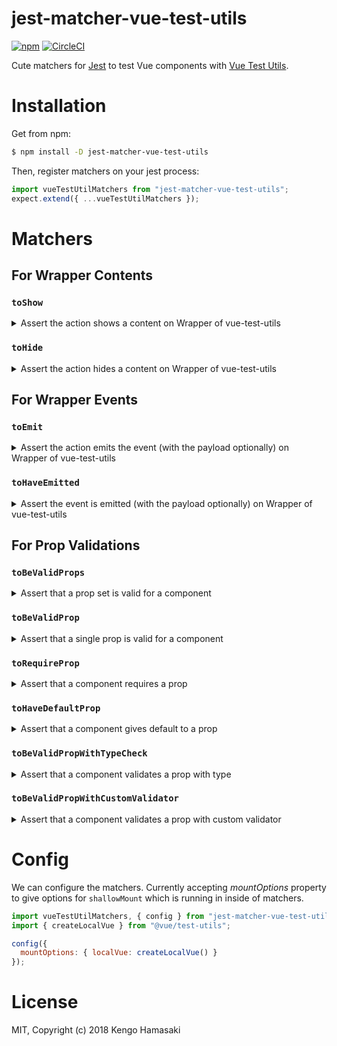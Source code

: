 # jest-matcher-vue-test-utils

[![npm](https://img.shields.io/npm/v/jest-matcher-vue-test-utils.svg?style=for-the-badge)](https://www.npmjs.com/package/jest-matcher-vue-test-utils)
[![CircleCI](https://img.shields.io/circleci/project/github/hmsk/jest-matcher-vue-test-utils.svg?style=for-the-badge)](https://circleci.com/gh/hmsk/jest-matcher-vue-test-utils)

Cute matchers for [Jest](https://facebook.github.io/jest)  to test Vue components with [Vue Test Utils](https://vue-test-utils.vuejs.org/).

# Installation

Get from npm:

```sh
$ npm install -D jest-matcher-vue-test-utils
```

Then, register matchers on your jest process:

```js
import vueTestUtilMatchers from "jest-matcher-vue-test-utils";
expect.extend({ ...vueTestUtilMatchers });
```

# Matchers

## For Wrapper Contents

### `toShow`

<details>
  <summary>Assert the action shows a content on Wrapper of vue-test-utils</summary>

```js
// error-message.vue
<template>
  <div>
    <p v-if="isError" class="error">message</p>
  </div>
</template>

...

data: function () {
  return {
    isError: false
  }
},
methods: {
  showError () {
    this.isError = true;
  }
}
```

```js
import Component from "./error-message.vue";

it("show error by showError", () => {
  expect(() => wrapper.vm.showError()).toShow(wrapper, "p.error"); // Passes
});
```
</details>

### `toHide`

<details>
  <summary>Assert the action hides a content on Wrapper of vue-test-utils</summary>

```js
// error-message.vue
<template>
  <div>
    <p v-if="isError" class="error">message</p>
  </div>
</template>

...

data: function () {
  return {
    isError: true
  }
},
methods: {
  hideError () {
    this.isError = false;
  }
}
```

```js
import Component from "./error-message.vue";

it("show error by showError", () => {
  expect(() => wrapper.vm.hideError()).toHide(wrapper, "p.error"); // Passes
});
```

</details>

## For Wrapper Events

### `toEmit`

<details>
  <summary>Assert the action emits the event (with the payload optionally) on Wrapper of vue-test-utils</summary>

```js
// event.vue
<template>
  <div @click="emitEvent('clicked')">
    Click Me
  </div>
</template>

<script>
module.exports = {
  methods: {
    emitEvent (e) {
      this.$emit("special", e);
    }
  }
}
</script>
```

```js
import Component from "./event.vue";

it("emits special event by click", () => {
  const wrapper = shallowMount(Component);
  expect(() => wrapper.trigger("click")).toEmit("special"); // Passes
  expect(() => wrapper.trigger("click")).toEmit("special", "clicked"); // Passes
});
```

</details>

### `toHaveEmitted`

<details>
  <summary>Assert the event is emitted (with the payload optionally) on Wrapper of vue-test-utils</summary>

```js
// event.vue
<template>
  <div @click="emitEvent('clicked')">
    Click Me
  </div>
</template>

<script>
module.exports = {
  methods: {
    emitEvent (e) {
      this.$emit("special", e);
    }
  }
}
</script>
```

```js
import Component from "./event.vue";

it("emits special event by click", () => {
  const wrapper = shallowMount(Component);
  wrapper.trigger("click");
  expect(wrapper).toHaveEmitted("special"); // Passes
  expect(wrapper).toHaveEmitted("special", "clicked"); // Passes
});
```
</details>

## For Prop Validations

### `toBeValidProps`

<details>
  <summary>Assert that a prop set is valid for a component</summary>

```js
// name-require-and-fullname-is-validated-component.vue
props: {
  name: {
    type: String,
    required: true
  }
  fullname: {
    validator: function (val) {
      return !!val && val.match(/.+\s.+/);
    }
  }
}
```

```js
import Component from "./name-require-and-fullname-is-validated-component.vue";

it("component validates props", () => {
  expect(Component).toBeValidProps({ name: "required name", fullName: "Kengo Hamasaki" }); // Passes
  expect(Component).toBeValidProps({ fullName: "Kengo Hamasaki" }); // Fails
  expect(Component).toBeValidProps({ name: "required name", fullName: "Kengo" }); // Fails
});
```
</details>

### `toBeValidProp`

<details>
  <summary>Assert that a single prop is valid for a component</summary>

```js
// name-require-component.vue
props: {
  name: {
    type: String,
    required: true
  }
}
```

```js
import Component from "./name-require-component.vue";

it("component validates props", () => {
  expect(Component).toBeValidProp("name", "Required Name"); // Passes
  expect(Component).toBeValidProp("name", null); // Fails as required
  expect(Component).toBeValidProp("name", 123}); // Fails as typecheck
});
```
</details>



### `toRequireProp`

<details>
  <summary>Assert that a component requires a prop</summary>

```js
// name-require-component.vue
props: {
  name: {
    type: String,
    required: true
  }
}
```

```js
import Component from "./name-require-component.vue";

it("component requires name prop", () => {
  expect(Component).toRequireProp("name"); // Passes
  expect(Component).toRequireProp("birthday"); // Fails
});
```
</details>

### `toHaveDefaultProp`

<details>
  <summary>Assert that a component gives default to a prop</summary>

```js
// default-address-component.vue
props: {
  address: {
    type: String,
    default: "Kitakyushu, Japan"
  }
}
```

```js
import Component from "./default-address-component.vue";

it("component gives default value for address prop", () => {
  expect(Component).toHaveDefaultProp("address", "Kitakyushu, Japan"); // Passes
  expect(Component).toHaveDefaultProp("address", "San Francisco, US"); // Fails
});
```
</details>

### `toBeValidPropWithTypeCheck`

<details>
  <summary>Assert that a component validates a prop with type</summary>

```js
// takes-zipcode-component.vue
props: {
  zipcode: {
    type: String
  }
}
```

```js
import Component from "./takes-zipcode-component.vue";

it("component validates zipcode prop", () => {
  expect(Component).toBeValidPropWithTypeCheck("zipcode", "94103"); // Passes
  expect(Component).toBeValidPropWithTypeCheck("zipcode", 94103); // Fails
});
```
</details>

### `toBeValidPropWithCustomValidator`

<details>
  <summary>Assert that a component validates a prop with custom validator</summary>

```js
// fullname-is-validated-component.vue
props: {
  fullname: {
    validator: function (val) {
      return !!val && val.match(/.+\s.+/);
    }
  }
}
```

```js
import Component from "./fullname-is-validated-component.vue";

it("component validates fullname prop", () => {
  expect(Component).toBeValidPropWithCustomValidator("fullname", "Kengo Hamasaki"); // Passes
  expect(Component).toBeValidPropWithCustomValidator("fullname", "Kengo"); // Fails
});
```
</details>

# Config

We can configure the matchers. Currently accepting *mountOptions* property to give options for `shallowMount` which is running in inside of matchers.

```js
import vueTestUtilMatchers, { config } from "jest-matcher-vue-test-utils";
import { createLocalVue } from "@vue/test-utils";

config({
  mountOptions: { localVue: createLocalVue() }
});
```

# License

MIT, Copyright (c) 2018 Kengo Hamasaki
